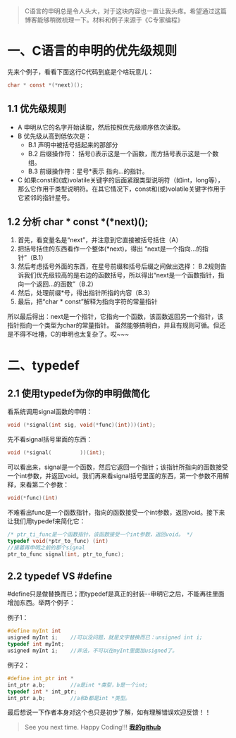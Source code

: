 > C语言的申明总是令人头大，对于这块内容也一直让我头疼。希望通过这篇博客能够稍微梳理一下。材料和例子来源于《C专家编程》

# 一、C语言的申明的优先级规则

先来个例子，看看下面这行C代码到底是个啥玩意儿：

```c
char * const *(*next)();
```

## 1.1 优先级规则

* A 申明从它的名字开始读取，然后按照优先级顺序依次读取。
* B 优先级从高到低依次是： 
	* B.1 声明中被括号括起来的那部分
	* B.2 后缀操作符：
		  括号()表示这是一个函数，而方括号表示这是一个数组。
	* B.3 前缀操作符：星号*表示  指向...的指针。
* C 如果const和(或)volatile关键字的后面紧跟类型说明符（如int，long等），那么它作用于类型说明符。在其它情况下，const和(或)volatile关键字作用于它紧邻的指针星号。

## 1.2 分析 char * const *(*next)();

1. 首先，看变量名是“next”，并注意到它直接被括号括住（A）
2. 把括号括住的东西看作一个整体(*next)，得出 “next是一个指向...的指针”（B.1）
3. 然后考虑括号外面的东西，在星号前缀和括号后缀之间做出选择：
   B.2规则告诉我们优先级较高的是右边的函数括号，所以得出“next是一个函数指针，指向一个返回...的函数”（B.2）
4. 然后，处理前缀*号，得出指针所指的内容（B.3）
5. 最后，把“char * const”解释为指向字符的常量指针

所以最后得出：next是一个指针，它指向一个函数，该函数返回另一个指针，该指针指向一个类型为char的常量指针。
虽然能够搞明白，并且有规则可循。但还是不得不吐槽，C的申明也太复杂了。哎~~~

# 二、typedef

## 2.1 使用typedef为你的申明做简化

看系统调用signal函数的申明：

```c
void (*signal(int sig, void(*func)(int)))(int);
```
先不看signal括号里面的东西：

```c
void (*signal(         ))(int);
```
可以看出来，signal是一个函数，然后它返回一个指针；该指针所指向的函数接受一个int参数，并返回void。我们再来看signal括号里面的东西，第一个参数不用解释，来看第二个参数：

```c
void(*func)(int)
```
不难看出func是一个函数指针，指向的函数接受一个int参数，返回void。接下来让我们用typedef来简化它：

```c
/* ptr_ti_func是一个函数指针，该函数接受一个int参数，返回void。 */
typedef void(*ptr_to_func) (int)	
//接着再申明之前的那个signal
ptr_to_func signal(int, ptr_to_func);
```
## 2.2 typedef VS #define

\#define只是做替换而已；而typedef是真正的封装--申明它之后，不能再往里面增加东西。举两个例子：

例子1：
```c
#define myInt int
usigned myInt i;	//可以没问题，就是文字替换而已：unsigned int i;
typedef int myInt;
usigned myInt i;	//非法，不可以在myInt里面加usigned了。
```

例子2：
```c
#define int_ptr int *
int_ptr a,b;		//a是int *类型，b是一个int;
typedef int * int_ptr;
int_ptr a,b;		//a和b都是int *类型。
```

最后想说一下作者本身对这个也只是初步了解，如有理解错误欢迎反馈！！


> See you next time. Happy Coding!!!
**[我的github](https://github.com/dnhua)**


